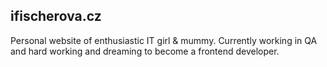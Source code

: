 ## ifischerova.cz 
Personal website of enthusiastic IT girl & mummy. 
Currently working in QA and hard working and dreaming to become a frontend developer.